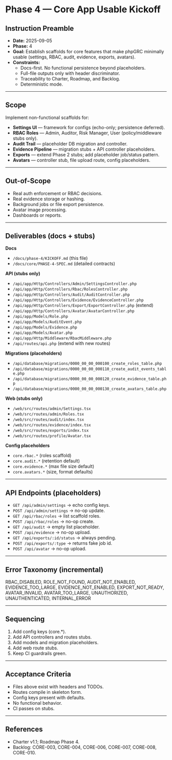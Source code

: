 # Phase 4 — Core App Usable Kickoff

## Instruction Preamble
- **Date:** 2025-09-05
- **Phase:** 4
- **Goal:** Establish scaffolds for core features that make phpGRC minimally usable (settings, RBAC, audit, evidence, exports, avatars).
- **Constraints:**
  - Docs-first. No functional persistence beyond placeholders.
  - Full-file outputs only with header discriminator.
  - Traceability to Charter, Roadmap, and Backlog.
  - Deterministic mode.

---

## Scope
Implement non-functional scaffolds for:
- **Settings UI** — framework for configs (echo-only; persistence deferred).
- **RBAC Roles** — Admin, Auditor, Risk Manager, User (policy/middleware stubs only).
- **Audit Trail** — placeholder DB migration and controller.
- **Evidence Pipeline** — migration stubs + API controller placeholders.
- **Exports** — extend Phase 2 stubs; add placeholder job/status pattern.
- **Avatars** — controller stub, file upload route, config placeholders.

---

## Out-of-Scope
- Real auth enforcement or RBAC decisions.
- Real evidence storage or hashing.
- Background jobs or file export persistence.
- Avatar image processing.
- Dashboards or reports.

---

## Deliverables (docs + stubs)

**Docs**
- `/docs/phase-4/KICKOFF.md` (this file)
- `/docs/core/PHASE-4-SPEC.md` (detailed contracts)

**API (stubs only)**
- `/api/app/Http/Controllers/Admin/SettingsController.php`
- `/api/app/Http/Controllers/Rbac/RolesController.php`
- `/api/app/Http/Controllers/Audit/AuditController.php`
- `/api/app/Http/Controllers/Evidence/EvidenceController.php`
- `/api/app/Http/Controllers/Export/ExportController.php` (extend)
- `/api/app/Http/Controllers/Avatar/AvatarController.php`
- `/api/app/Models/Role.php`
- `/api/app/Models/AuditEvent.php`
- `/api/app/Models/Evidence.php`
- `/api/app/Models/Avatar.php`
- `/api/app/Http/Middleware/RbacMiddleware.php`
- `/api/routes/api.php` (extend with new routes)

**Migrations (placeholders)**
- `/api/database/migrations/0000_00_00_000100_create_roles_table.php`
- `/api/database/migrations/0000_00_00_000110_create_audit_events_table.php`
- `/api/database/migrations/0000_00_00_000120_create_evidence_table.php`
- `/api/database/migrations/0000_00_00_000130_create_avatars_table.php`

**Web (stubs only)**
- `/web/src/routes/admin/Settings.tsx`
- `/web/src/routes/admin/Roles.tsx`
- `/web/src/routes/audit/index.tsx`
- `/web/src/routes/evidence/index.tsx`
- `/web/src/routes/exports/index.tsx`
- `/web/src/routes/profile/Avatar.tsx`

**Config placeholders**
- `core.rbac.*` (roles scaffold)
- `core.audit.*` (retention default)
- `core.evidence.*` (max file size default)
- `core.avatars.*` (size, format defaults)

---

## API Endpoints (placeholders)
- `GET /api/admin/settings` → echo config keys.
- `POST /api/admin/settings` → no-op update.
- `GET /api/rbac/roles` → list scaffold roles.
- `POST /api/rbac/roles` → no-op create.
- `GET /api/audit` → empty list placeholder.
- `POST /api/evidence` → no-op upload.
- `GET /api/exports/:id/status` → always pending.
- `POST /api/exports/:type` → returns fake job id.
- `POST /api/avatar` → no-op upload.

---

## Error Taxonomy (incremental)
RBAC_DISABLED, ROLE_NOT_FOUND, AUDIT_NOT_ENABLED,
EVIDENCE_TOO_LARGE, EVIDENCE_NOT_ENABLED,
EXPORT_NOT_READY, AVATAR_INVALID, AVATAR_TOO_LARGE,
UNAUTHORIZED, UNAUTHENTICATED, INTERNAL_ERROR

---

## Sequencing
1) Add config keys (core.*).
2) Add API controllers and routes stubs.
3) Add models and migration placeholders.
4) Add web route stubs.
5) Keep CI guardrails green.

---

## Acceptance Criteria
- Files above exist with headers and TODOs.
- Routes compile in skeleton form.
- Config keys present with defaults.
- No functional behavior.
- CI passes on stubs.

---

## References
- Charter v1.1; Roadmap Phase 4.
- Backlog: CORE-003, CORE-004, CORE-006, CORE-007, CORE-008, CORE-010.
